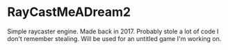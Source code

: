 # RayCastMeADream2
Simple raycaster engine. Made back in 2017. Probably stole a lot of code I don't remember stealing. Will be used for an untitled game I'm working on.